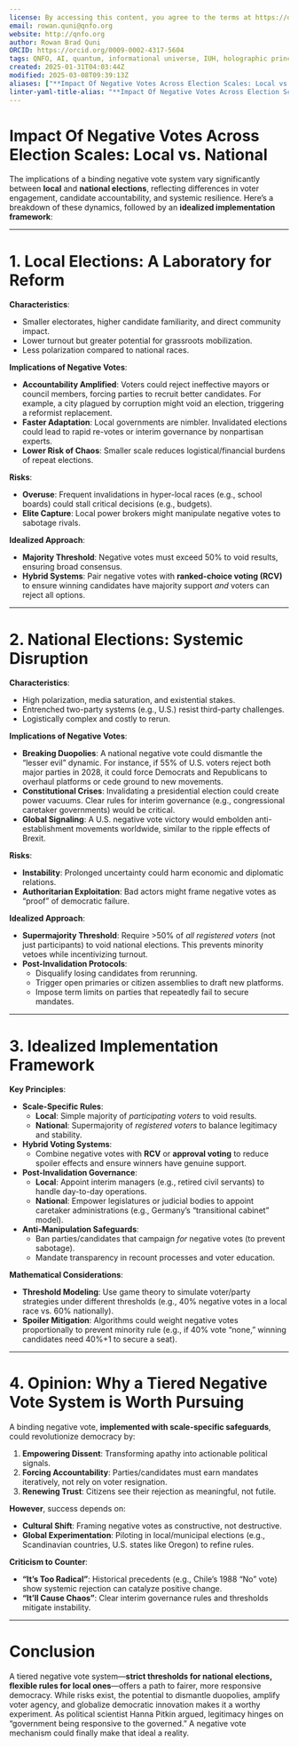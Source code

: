 ```yaml
---
license: By accessing this content, you agree to the terms at https://qnfo.org/LICENSE
email: rowan.quni@qnfo.org
website: http://qnfo.org
author: Rowan Brad Quni
ORCID: https://orcid.org/0009-0002-4317-5604
tags: QNFO, AI, quantum, informational universe, IUH, holographic principle
created: 2025-01-31T04:03:44Z
modified: 2025-03-08T09:39:13Z
aliases: ["**Impact Of Negative Votes Across Election Scales: Local vs. National**"]
linter-yaml-title-alias: "**Impact Of Negative Votes Across Election Scales: Local vs. National**"
---
```


# **Impact Of Negative Votes Across Election Scales: Local vs. National**

The implications of a binding negative vote system vary significantly between **local** and **national elections**, reflecting differences in voter engagement, candidate accountability, and systemic resilience. Here’s a breakdown of these dynamics, followed by an **idealized implementation framework**:

---

# **1. Local Elections: A Laboratory for Reform**

**Characteristics**:
- Smaller electorates, higher candidate familiarity, and direct community impact.
- Lower turnout but greater potential for grassroots mobilization.
- Less polarization compared to national races.

**Implications of Negative Votes**:
- **Accountability Amplified**: Voters could reject ineffective mayors or council members, forcing parties to recruit better candidates. For example, a city plagued by corruption might void an election, triggering a reformist replacement.
- **Faster Adaptation**: Local governments are nimbler. Invalidated elections could lead to rapid re-votes or interim governance by nonpartisan experts.
- **Lower Risk of Chaos**: Smaller scale reduces logistical/financial burdens of repeat elections.

**Risks**:
- **Overuse**: Frequent invalidations in hyper-local races (e.g., school boards) could stall critical decisions (e.g., budgets).
- **Elite Capture**: Local power brokers might manipulate negative votes to sabotage rivals.

**Idealized Approach**:
- **Majority Threshold**: Negative votes must exceed 50% to void results, ensuring broad consensus.
- **Hybrid Systems**: Pair negative votes with **ranked-choice voting (RCV)** to ensure winning candidates have majority support *and* voters can reject all options.

---

# **2. National Elections: Systemic Disruption**

**Characteristics**:
- High polarization, media saturation, and existential stakes.
- Entrenched two-party systems (e.g., U.S.) resist third-party challenges.
- Logistically complex and costly to rerun.

**Implications of Negative Votes**:
- **Breaking Duopolies**: A national negative vote could dismantle the “lesser evil” dynamic. For instance, if 55% of U.S. voters reject both major parties in 2028, it could force Democrats and Republicans to overhaul platforms or cede ground to new movements.
- **Constitutional Crises**: Invalidating a presidential election could create power vacuums. Clear rules for interim governance (e.g., congressional caretaker governments) would be critical.
- **Global Signaling**: A U.S. negative vote victory would embolden anti-establishment movements worldwide, similar to the ripple effects of Brexit.

**Risks**:
- **Instability**: Prolonged uncertainty could harm economic and diplomatic relations.
- **Authoritarian Exploitation**: Bad actors might frame negative votes as “proof” of democratic failure.

**Idealized Approach**:
- **Supermajority Threshold**: Require >50% of *all registered voters* (not just participants) to void national elections. This prevents minority vetoes while incentivizing turnout.
- **Post-Invalidation Protocols**:
  - Disqualify losing candidates from rerunning.
  - Trigger open primaries or citizen assemblies to draft new platforms.
  - Impose term limits on parties that repeatedly fail to secure mandates.

---

# **3. Idealized Implementation Framework**

**Key Principles**:
- **Scale-Specific Rules**:
  - **Local**: Simple majority of *participating voters* to void results.
  - **National**: Supermajority of *registered voters* to balance legitimacy and stability.
- **Hybrid Voting Systems**:
  - Combine negative votes with **RCV** or **approval voting** to reduce spoiler effects and ensure winners have genuine support.
- **Post-Invalidation Governance**:
  - **Local**: Appoint interim managers (e.g., retired civil servants) to handle day-to-day operations.
  - **National**: Empower legislatures or judicial bodies to appoint caretaker administrations (e.g., Germany’s “transitional cabinet” model).
- **Anti-Manipulation Safeguards**:
  - Ban parties/candidates that campaign *for* negative votes (to prevent sabotage).
  - Mandate transparency in recount processes and voter education.

**Mathematical Considerations**:
- **Threshold Modeling**: Use game theory to simulate voter/party strategies under different thresholds (e.g., 40% negative votes in a local race vs. 60% nationally).
- **Spoiler Mitigation**: Algorithms could weight negative votes proportionally to prevent minority rule (e.g., if 40% vote “none,” winning candidates need 40%+1 to secure a seat).

---

# **4. Opinion: Why a Tiered Negative Vote System is Worth Pursuing**

A binding negative vote, **implemented with scale-specific safeguards**, could revolutionize democracy by:
1. **Empowering Dissent**: Transforming apathy into actionable political signals.
2. **Forcing Accountability**: Parties/candidates must earn mandates iteratively, not rely on voter resignation.
3. **Renewing Trust**: Citizens see their rejection as meaningful, not futile.

**However**, success depends on:
- **Cultural Shift**: Framing negative votes as constructive, not destructive.
- **Global Experimentation**: Piloting in local/municipal elections (e.g., Scandinavian countries, U.S. states like Oregon) to refine rules.

**Criticism to Counter**:
- **“It’s Too Radical”**: Historical precedents (e.g., Chile’s 1988 “No” vote) show systemic rejection can catalyze positive change.
- **“It’ll Cause Chaos”**: Clear interim governance rules and thresholds mitigate instability.

---

# **Conclusion**

A tiered negative vote system—**strict thresholds for national elections, flexible rules for local ones**—offers a path to fairer, more responsive democracy. While risks exist, the potential to dismantle duopolies, amplify voter agency, and globalize democratic innovation makes it a worthy experiment. As political scientist Hanna Pitkin argued, legitimacy hinges on “government being responsive to the governed.” A negative vote mechanism could finally make that ideal a reality.
